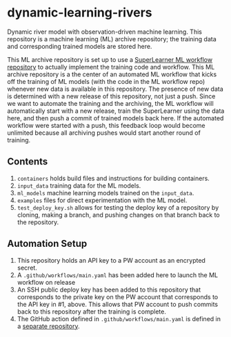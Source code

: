 # dynamic-learning-rivers

Dynamic river model with observation-driven machine learning. This repository
is a machine learning (ML) archive repository; the training data and corresponding 
trained models are stored here.

This ML archive repository is set up to use a [SuperLearner ML workflow repository](https://github.com/parallelworks/sl_core)
to actually implement the training code and workflow. This ML archive repository 
is a the center of an automated ML workflow that kicks off the training of ML models
(with the code in the ML workflow repo) whenever new data is available in this repository.
The presence of new data is determined with a new release of this repository, not just
a push.  Since we want to automate the training and the archiving, the ML workflow will
automatically start with a new release, train the SuperLearner using the data here, and 
then push a commit of trained models back here.  If the automated workflow were started 
with a push, this feedback loop would become unlimited because all archiving pushes 
would start another round of training.

## Contents

1. `containers` holds build files and instructions for building containers.
2. `input_data` training data for the ML models.
3. `ml_models` machine learning models trained on the `input_data`.
4. `examples` files for direct experimentation with the ML model.
5. `test_deploy_key.sh` allows for testing the deploy key of a repository by cloning, making a branch, and pushing changes on that branch back to the repository.

## Automation Setup

1. This repository holds an API key to a PW account as an encrypted secret.
2. A `.github/workflows/main.yaml` has been added here to launch the ML workflow on release
3. An SSH public deploy key has been added to this repository that corresponds to the 
private key on the PW account that corresponds to the API key in #1, above. This allows that 
PW account to push commits back to this repository after the training is complete.
4. The GitHub action defined in `.github/workflows/main.yaml` is defined in a [separate repository](https://github.com/parallelworks/test-workflow-action).
